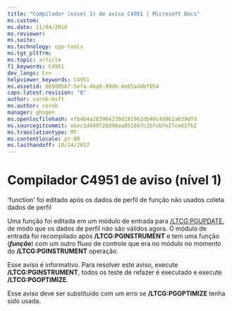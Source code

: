 ```yaml
---
title: "Compilador (nível 1) de aviso C4951 | Microsoft Docs"
ms.custom: 
ms.date: 11/04/2016
ms.reviewer: 
ms.suite: 
ms.technology: cpp-tools
ms.tgt_pltfrm: 
ms.topic: article
f1_keywords: C4951
dev_langs: C++
helpviewer_keywords: C4951
ms.assetid: 669d8bb7-5efa-4ba9-99db-4e65addbf054
caps.latest.revision: "8"
author: corob-msft
ms.author: corob
manager: ghogen
ms.openlocfilehash: efb4b4a283964230d191962db40c4d061a039dfd
ms.sourcegitcommit: ebec1d449f2bd98aa851667c2bfeb7e27ce657b2
ms.translationtype: MT
ms.contentlocale: pt-BR
ms.lasthandoff: 10/24/2017
---
```

# <a name="compiler-warning-level-1-c4951"></a>Compilador C4951 de aviso (nível 1)
'function' foi editado após os dados de perfil de função não usados coleta dados de perfil  
  
 Uma função foi editada em um módulo de entrada para [/LTCG:PGUPDATE](../../build/reference/ltcg-link-time-code-generation.md), de modo que os dados de perfil não são válidos agora. O módulo de entrada foi recompilado após **/LTCG:PGINSTRUMENT** e tem uma função (***função***) com um outro fluxo de controle que era no módulo no momento do **/LTCG:PGINSTRUMENT**  operação.  
  
 Esse aviso é informativo. Para resolver este aviso, execute **/LTCG:PGINSTRUMENT**, todos os teste de refazer é executado e execute **/LTCG:PGOPTIMIZE**.  
  
 Esse aviso deve ser substituído com um erro se **/LTCG:PGOPTIMIZE** tenha sido usada.